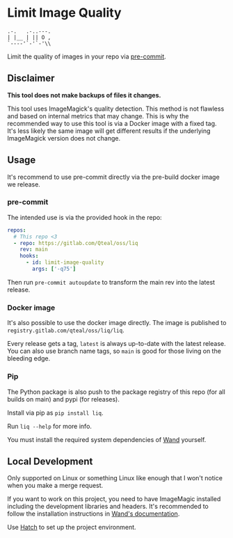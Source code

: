 # Limit Image Quality

```
.-.   .-..---.
| |__ | || O ,
`----'`-'`-'\\
```

Limit the quality of images in your repo via [pre-commit](https://pre-commit.com/).

## Disclaimer

**This tool does not make backups of files it changes.**

This tool uses ImageMagick's quality detection. This method is not flawless and based on internal metrics that may change.
This is why the recommended way to use this tool is via a Docker image with a fixed tag.
It's less likely the same image will get different results if the underlying ImageMagick version does not change.

## Usage

It's recommend to use pre-commit directly via the pre-build docker image we release.

### pre-commit

The intended use is via the provided hook in the repo:

```yaml
repos:
  # This repo <3
  - repo: https://gitlab.com/Qteal/oss/liq
    rev: main
    hooks:
      - id: limit-image-quality
        args: ['-q75']
```

Then run `pre-commit autoupdate` to transform the main rev into the latest release.

### Docker image

It's also possible to use the docker image directly.
The image is published to `registry.gitlab.com/qteal/oss/liq/liq`.

Every release gets a tag, `latest` is always up-to-date with the latest release.
You can also use branch name tags, so `main` is good for those living on the bleeding edge.

### Pip

The Python package is also push to the package registry of this repo (for all builds on main) and pypi (for releases).

Install via pip as `pip install liq`.

Run `liq --help` for more info.

You must install the required system dependencies of [Wand](https://docs.wand-py.org/en/latest/guide/install.html) yourself.

## Local Development

Only supported on Linux or something Linux like enough that I won't notice when you make a merge request.

If you want to work on this project, you need to have ImageMagic installed including the development libraries and headers.
It's recommended to follow the installation instructions in [Wand's documentation](https://docs.wand-py.org/en/latest/guide/install.html).

Use [Hatch](https://hatch.pypa.io/latest/) to set up the project environment.
